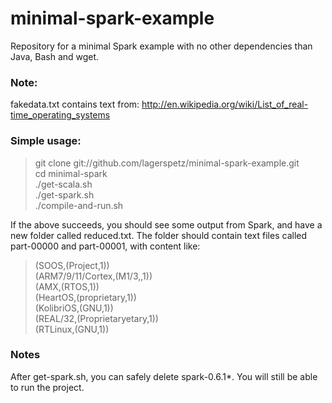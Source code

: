 minimal-spark-example
=====================
Repository for a minimal Spark example with no other dependencies than Java, Bash and wget.

### Note:
fakedata.txt contains text from: http://en.wikipedia.org/wiki/List_of_real-time_operating_systems

### Simple usage:

> git clone git://github.com/lagerspetz/minimal-spark-example.git  
> cd minimal-spark  
> ./get-scala.sh  
> ./get-spark.sh  
> ./compile-and-run.sh

If the above succeeds, you should see some output from Spark, and have a new folder called
reduced.txt. The folder should contain text files called part-00000 and part-00001, with content
like:

> (SOOS,(Project,1))  
> (ARM7/9/11/Cortex,(M1/3,,1))  
> (AMX,(RTOS,1))  
> (HeartOS,(proprietary,1))  
> (KolibriOS,(GNU,1))  
> (REAL/32,(Proprietaryetary,1))  
> (RTLinux,(GNU,1))

### Notes
After get-spark.sh, you can safely delete spark-0.6.1\*. You will still be able to run the project.

